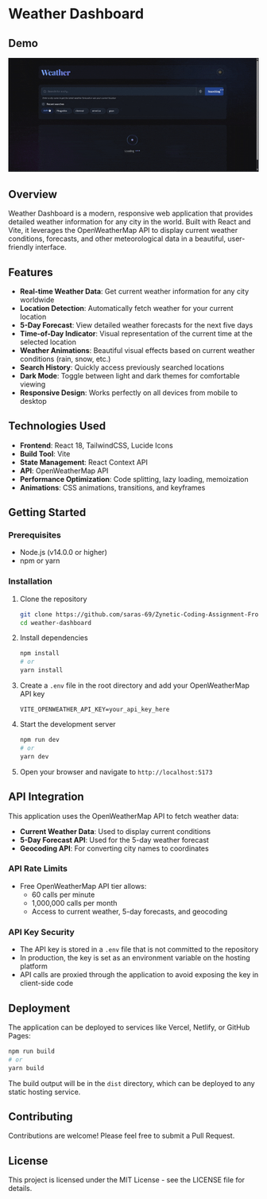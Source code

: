 # Weather Dashboard

## Demo



![Weather Dashboard Demo](./assets/videos/video.gif)

## Overview

Weather Dashboard is a modern, responsive web application that provides detailed weather information for any city in the world. Built with React and Vite, it leverages the OpenWeatherMap API to display current weather conditions, forecasts, and other meteorological data in a beautiful, user-friendly interface.

## Features

- **Real-time Weather Data**: Get current weather information for any city worldwide
- **Location Detection**: Automatically fetch weather for your current location
- **5-Day Forecast**: View detailed weather forecasts for the next five days
- **Time-of-Day Indicator**: Visual representation of the current time at the selected location
- **Weather Animations**: Beautiful visual effects based on current weather conditions (rain, snow, etc.)
- **Search History**: Quickly access previously searched locations
- **Dark Mode**: Toggle between light and dark themes for comfortable viewing
- **Responsive Design**: Works perfectly on all devices from mobile to desktop

## Technologies Used

- **Frontend**: React 18, TailwindCSS, Lucide Icons
- **Build Tool**: Vite
- **State Management**: React Context API
- **API**: OpenWeatherMap API
- **Performance Optimization**: Code splitting, lazy loading, memoization
- **Animations**: CSS animations, transitions, and keyframes

## Getting Started

### Prerequisites

- Node.js (v14.0.0 or higher)
- npm or yarn

### Installation
1. Clone the repository
    ```bash
    git clone https://github.com/saras-69/Zynetic-Coding-Assignment-Frontend-Developer.git
    cd weather-dashboard
    ```

2. Install dependencies
    ```bash
    npm install
    # or
    yarn install
    ```

3. Create a `.env` file in the root directory and add your OpenWeatherMap API key
    ```
    VITE_OPENWEATHER_API_KEY=your_api_key_here
    ```

4. Start the development server
    ```bash
    npm run dev
    # or
    yarn dev
    ```

5. Open your browser and navigate to `http://localhost:5173`

## API Integration

This application uses the OpenWeatherMap API to fetch weather data:

- **Current Weather Data**: Used to display current conditions
- **5-Day Forecast API**: Used for the 5-day weather forecast
- **Geocoding API**: For converting city names to coordinates

### API Rate Limits

- Free OpenWeatherMap API tier allows:
  - 60 calls per minute
  - 1,000,000 calls per month
  - Access to current weather, 5-day forecasts, and geocoding

### API Key Security

- The API key is stored in a `.env` file that is not committed to the repository
- In production, the key is set as an environment variable on the hosting platform
- API calls are proxied through the application to avoid exposing the key in client-side code

## Deployment

The application can be deployed to services like Vercel, Netlify, or GitHub Pages:

```bash
npm run build
# or
yarn build
```

The build output will be in the `dist` directory, which can be deployed to any static hosting service.

## Contributing

Contributions are welcome! Please feel free to submit a Pull Request.

## License

This project is licensed under the MIT License - see the LICENSE file for details.
